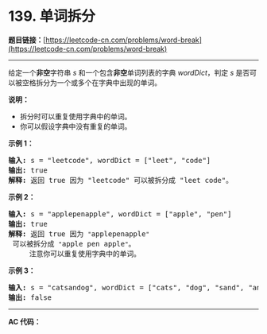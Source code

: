 # 139. 单词拆分

**题目链接：**[https://leetcode-cn.com/problems/word-break](https://leetcode-cn.com/problems/word-break)

---

<div class="content__1Y2H">
 <div class="notranslate">
  <p>给定一个<strong>非空</strong>字符串 <em>s</em> 和一个包含<strong>非空</strong>单词列表的字典 <em>wordDict</em>，判定&nbsp;<em>s</em> 是否可以被空格拆分为一个或多个在字典中出现的单词。</p> 
  <p><strong>说明：</strong></p> 
  <ul> 
   <li>拆分时可以重复使用字典中的单词。</li> 
   <li>你可以假设字典中没有重复的单词。</li> 
  </ul> 
  <p><strong>示例 1：</strong></p> 
  <pre class="language-text"><strong>输入:</strong> s = "leetcode", wordDict = ["leet", "code"]
<strong>输出:</strong> true
<strong>解释:</strong> 返回 true 因为 "leetcode" 可以被拆分成 "leet code"。
</pre> 
  <p><strong>示例 2：</strong></p> 
  <pre class="language-text"><strong>输入:</strong> s = "applepenapple", wordDict = ["apple", "pen"]
<strong>输出:</strong> true
<strong>解释:</strong> 返回 true 因为 <code>"</code>applepenapple<code>"</code> 可以被拆分成 <code>"</code>apple pen apple<code>"</code>。
&nbsp;    注意你可以重复使用字典中的单词。
</pre> 
  <p><strong>示例 3：</strong></p> 
  <pre class="language-text"><strong>输入:</strong> s = "catsandog", wordDict = ["cats", "dog", "sand", "and", "cat"]
<strong>输出:</strong> false
</pre> 
 </div>
</div>

---

**AC 代码：**

```java

```